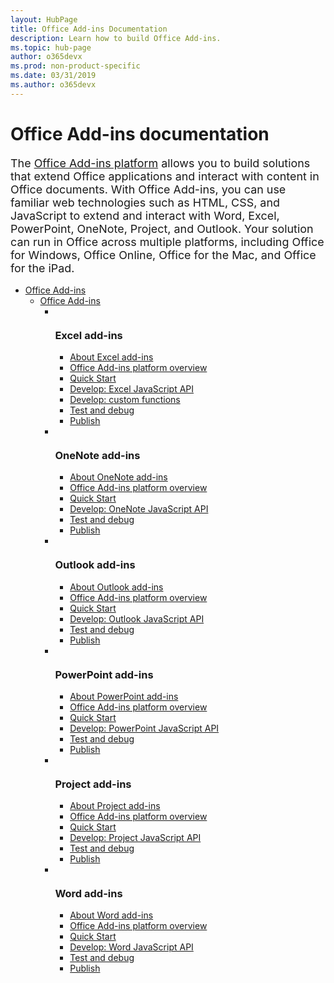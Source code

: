 ```yaml
---
layout: HubPage
title: Office Add-ins Documentation
description: Learn how to build Office Add-ins.
ms.topic: hub-page
author: o365devx
ms.prod: non-product-specific
ms.date: 03/31/2019
ms.author: o365devx
---
```

<div id="main" class="v2">
    <div class="container">
        <h1 class="screenReader">Office Add-ins documentation</h1>
        <p style="font-size: 1.12rem;margin-bottom: 1rem;">The <a href="https://docs.microsoft.com/office/dev/add-ins/overview/office-add-ins">Office Add-ins platform</a> allows you to build solutions that extend Office applications and interact with content in Office documents. With Office Add-ins, you can use familiar web technologies such as HTML, CSS, and JavaScript to extend and interact with Word, Excel, PowerPoint, OneNote, Project, and Outlook. Your solution can run in Office across multiple platforms, including Office for Windows, Office Online, Office for the Mac, and Office for the iPad.</p>
        <ul class="pivots">
            <li>
                <a href="#add-ins">Office Add-ins</a>
                <ul id="add-ins">
                    <li>
                        <a href="#add-in-hosts">Office Add-ins</a>
                        <ul id="add-in-hosts" class="cardsL cols cols3">
                            <li>
                              <div class="cardSize">
                                  <div class="cardPadding">
                                      <div class="card">
                                          <div class="cardImageOuter">
                                              <div class="cardImage">
                                                  <img src="images/index/ExcelLogoColor.svg" alt="" />
                                              </div>
                                          </div>
                                          <div class="cardText">
                                              <h3>Excel add-ins</h3>
                                              <ul class="noBullet">
                                              <li><a class="barLink" href="/office/dev/add-ins/excel/excel-add-ins-overview">About Excel add-ins</a></li>
                                              <li><a class="barLink" href="/office/dev/add-ins/overview/office-add-ins?context=office/dev/add-ins/excel/context">Office Add-ins platform overview</a></li>
                                              <li><a class="barLink" href="/office/dev/add-ins/quickstarts/excel-quickstart-jquery">Quick Start</a></li>
                                              <li><a class="barLink" href="/office/dev/add-ins/reference/overview/excel-add-ins-reference-overview">Develop: Excel JavaScript API</a></li>
                                              <li><a class="barLink" href="/office/dev/add-ins/excel/custom-functions-overview">Develop: custom functions</a></li>
                                              <li><a class="barLink" href="/office/dev/add-ins/testing/test-debug-office-add-ins?context=office/dev/add-ins/excel/context">Test and debug</a></li>
                                              <li><a class="barLink" href="/office/dev/add-ins/publish/publish?context=office/dev/add-ins/excel/context">Publish</a></li>
                                              </ul>
                                          </div>
                                      </div>
                                  </div>
                              </div>
                            </li>
                            <li>
                              <div class="cardSize">
                                  <div class="cardPadding">
                                      <div class="card">
                                          <div class="cardImageOuter">
                                              <div class="cardImage">
                                                  <img src="images/index/OneNoteLogoColor.svg" alt="" />
                                              </div>
                                          </div>
                                          <div class="cardText">
                                              <h3>OneNote add-ins</h3>
                                              <ul class="noBullet">
                                              <li><a class="barLink" href="/office/dev/add-ins/onenote/onenote-add-ins-programming-overview">About OneNote add-ins</a></li>
                                              <li><a class="barLink" href="/office/dev/add-ins/overview/office-add-ins?context=office/dev/add-ins/onenote/context">Office Add-ins platform overview</a></li>
                                              <li><a class="barLink" href="/office/dev/add-ins/quickstarts/onenote-quickstart">Quick Start</a></li>
                                              <li><a class="barLink" href="/office/dev/add-ins/reference/overview/onenote-add-ins-javascript-reference">Develop: OneNote JavaScript API</a></li>
                                              <li><a class="barLink" href="/office/dev/add-ins/testing/test-debug-office-add-ins?context=office/dev/add-ins/onenote/context">Test and debug</a></li>
                                              <li><a class="barLink" href="/office/dev/add-ins/publish/publish?context=office/dev/add-ins/onenote/context">Publish</a></li>
                                              </ul>
                                          </div>
                                  </div>
                              </div>
                            </li>
                            <li>
                              <div class="cardSize">
                                  <div class="cardPadding">
                                      <div class="card">
                                          <div class="cardImageOuter">
                                              <div class="cardImage">
                                                  <img src="images/index/OutlookLogoColor.svg" alt="" />
                                              </div>
                                          </div>
                                          <div class="cardText">
                                              <h3>Outlook add-ins</h3>
                                              <ul class="noBullet">
                                              <li><a class="barLink" href="/outlook/add-ins">About Outlook add-ins</a></li>
                                              <li><a class="barLink" href="/office/dev/add-ins/overview/office-add-ins?context=outlook/context">Office Add-ins platform overview</a></li>
                                              <li><a class="barLink" href="/outlook/add-ins/quick-start">Quick Start</a></li>
                                              <li><a class="barLink" href="/outlook/add-ins/apis">Develop: Outlook JavaScript API</a></li>
                                              <li><a class="barLink" href="/outlook/add-ins/testing-and-tips">Test and debug</a></li>
                                              <li><a class="barLink" href="/office/dev/add-ins/publish/publish?context=outlook/context">Publish</a></li>
                                              </ul>
                                          </div>
                                      </div>
                                  </div>
                              </div>
                            </li>
                            <li>
                              <div class="cardSize">
                                  <div class="cardPadding">
                                      <div class="card">
                                          <div class="cardImageOuter">
                                              <div class="cardImage">
                                                  <img src="images/index/PowerPointLogoColor.svg" alt="" />
                                              </div>
                                          </div>
                                          <div class="cardText">
                                              <h3>PowerPoint add-ins</h3>
                                              <ul class="noBullet">
                                              <li><a class="barLink" href="/office/dev/add-ins/powerpoint/powerpoint-add-ins">About PowerPoint add-ins</a></li>
                                              <li><a class="barLink" href="/office/dev/add-ins/overview/office-add-ins?context=office/dev/add-ins/powerpoint/context">Office Add-ins platform overview</a></li>
                                              <li><a class="barLink" href="/office/dev/add-ins/quickstarts/powerpoint-quickstart">Quick Start</a></li>
                                              <li><a class="barLink" href="/office/dev/add-ins/reference/requirement-sets/powerpoint-and-project-note?context=office/dev/add-ins/powerpoint/context">Develop: PowerPoint JavaScript API</a></li>
                                              <li><a class="barLink" href="/office/dev/add-ins/testing/test-debug-office-add-ins?context=office/dev/add-ins/powerpoint/context">Test and debug</a></li>
                                              <li><a class="barLink" href="/office/dev/add-ins/publish/publish?context=office/dev/add-ins/powerpoint/context">Publish</a></li>
                                              </ul>
                                          </div>
                                      </div>
                                  </div>
                              </div>
                            </li>
                            <li>
                              <div class="cardSize">
                                  <div class="cardPadding">
                                      <div class="card">
                                          <div class="cardImageOuter">
                                              <div class="cardImage">
                                                  <img src="images/index/ProjectLogoColor.svg" alt="" />
                                              </div>
                                          </div>
                                          <div class="cardText">
                                              <h3>Project add-ins</h3>
                                              <ul class="noBullet">
                                              <li><a class="barLink" href="/office/dev/add-ins/project/project-add-ins">About Project add-ins</a></li>
                                              <li><a class="barLink" href="/office/dev/add-ins/overview/office-add-ins?context=office/dev/add-ins/project/context">Office Add-ins platform overview</a></li>
                                              <li><a class="barLink" href="/office/dev/add-ins/quickstarts/project-quickstart">Quick Start</a></li>
                                              <li><a class="barLink" href="/office/dev/add-ins/reference/requirement-sets/powerpoint-and-project-note?context=office/dev/add-ins/project/context">Develop: Project JavaScript API</a></li>
                                              <li><a class="barLink" href="/office/dev/add-ins/testing/test-debug-office-add-ins?context=office/dev/add-ins/project/context">Test and debug</a></li>
                                              <li><a class="barLink" href="/office/dev/add-ins/publish/publish?context=office/dev/add-ins/project/context">Publish</a></li>
                                              </ul>
                                          </div>
                                      </div>
                                  </div>
                              </div>
                            </li>
                            <li>
                              <div class="cardSize">
                                  <div class="cardPadding">
                                      <div class="card">
                                          <div class="cardImageOuter">
                                              <div class="cardImage">
                                                  <img src="images/index/WordLogoColor.svg" alt="" />
                                              </div>
                                          </div>
                                          <div class="cardText">
                                              <h3>Word add-ins</h3>
                                              <ul class="noBullet">
                                              <li><a class="barLink" href="/office/dev/add-ins/word/word-add-ins-programming-overview">About Word add-ins</a></li>
                                              <li><a class="barLink" href="/office/dev/add-ins/overview/office-add-ins?context=office/dev/add-ins/word/context">Office Add-ins platform overview</a></li>
                                              <li><a class="barLink" href="/office/dev/add-ins/quickstarts/word-quickstart">Quick Start</a></li>
                                              <li><a class="barLink" href="/office/dev/add-ins/reference/overview/word-add-ins-reference-overview">Develop: Word JavaScript API</a></li>
                                              <li><a class="barLink" href="/office/dev/add-ins/testing/test-debug-office-add-ins?context=office/dev/add-ins/word/context">Test and debug</a></li>
                                              <li><a class="barLink" href="/office/dev/add-ins/publish/publish?context=office/dev/add-ins/word/context">Publish</a></li>
                                              </ul>
                                          </div>
                                      </div>
                                  </div>
                              </div>
                            </li>
                        </ul>
                    </li>
                </ul>
            </li>
        </ul>
    </div>
</div>